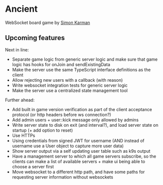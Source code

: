 # Ancient
WebSocket board game by [Simon Karman](https://www.simonkarman.nl)

## Upcoming features
Next in line:
- Separate game logic from generic server logic and make sure that game logic has hooks for onJoin and sendExistingData
- Make the server use the same TypeScript interface definitions as the client
- Allow rejecting new users with a callback (with reason)
- Write websocket integration tests for generic server logic
- Make the server use a centralized state management tool

Further ahead:
- Add built in game version verification as part of the client acceptance protocol (or http headers before ws connection?)
- Add admin users + user::kick message only allowed by admins
- Write server state to disk on exit (and interval?), and load server state on startup (+ add option to reset)
- Use HTTPs
- Using credentials from signed JWT for username (AND instead of username use a User object to capture more user data)
- Show server output via a self updating user table such as k9s output
- Have a management server to which all game servers subscribe, so the clients can make a list of available servers + make ui being able to choose a server first
- Move websocket to a different http path, and have some paths for requesting server information without websockets
